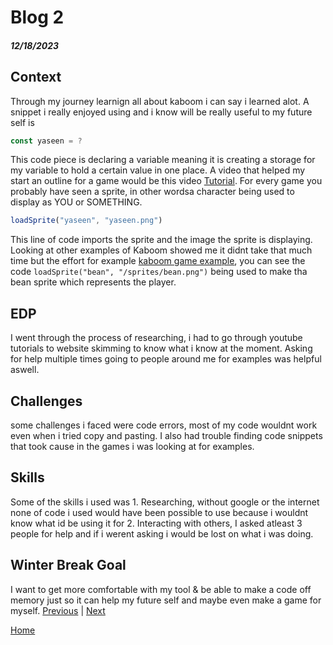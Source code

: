 # Blog 2
##### 12/18/2023

## Context
Through my journey learnign all about kaboom i can say i learned alot. A snippet i really enjoyed using and i know will be really useful to my future self is
``` js
const yaseen = ?
```
This code piece is declaring a variable meaning it is creating a storage for my variable to hold a certain value in one place. A video that helped my start an outline for a game would be this video [Tutorial](https://www.youtube.com/watch?v=wZpbTR7pYR0). For every game you probably have seen a sprite, in other wordsa character being used to display as YOU or SOMETHING.
``` js
loadSprite("yaseen", "yaseen.png")
```
This line of code imports the sprite and the image the sprite is displaying. Looking at other examples of Kaboom showed me it didnt take that much time but the effort for example [kaboom game example](https://kaboomjs.com/play?example=runner), you can see the code `loadSprite("bean", "/sprites/bean.png")` being used to make tha bean sprite which represents the player.

## EDP
I went through the process of researching, i had to go through youtube tutorials to website skimming to know what i know at the moment. Asking for help multiple times going to people around me for examples was helpful aswell.

## Challenges
some challenges i faced were code errors, most of my code wouldnt work even when i tried copy and pasting. I also had trouble finding code snippets that took cause in the games i was looking at for examples.

## Skills
Some of the skills i used was 1. Researching, without google or the internet none of code i used would have been possible to use because i wouldnt know what id be using it for 2. Interacting with others, I asked atleast 3 people for help and if i werent asking i would be lost on what i was doing.

## Winter Break Goal
I want to get more comfortable with my tool & be able to make a code off memory just so it can help my future self and maybe even make a game for myself. 
[Previous](entry01.md) | [Next](entry03.md)

[Home](../README.md)